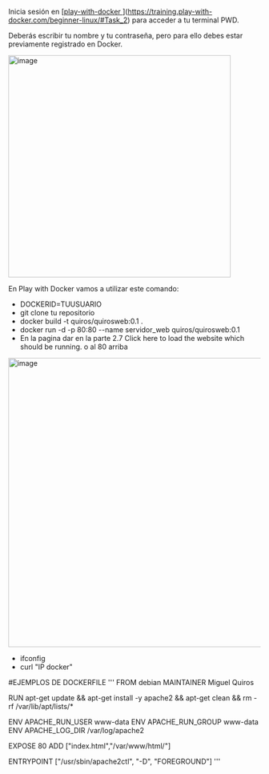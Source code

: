Inicia sesión en [[play-with-docker ](https://training.play-with-docker.com/ops-s1-hello/)](https://training.play-with-docker.com/beginner-linux/#Task_2) para acceder a tu terminal PWD.

Deberás escribir tu nombre y tu contraseña, pero para ello debes estar previamente registrado en Docker.

<img width="444" alt="image" src="https://github.com/maquce69/docker-ejemplos/assets/53044971/267e6868-3d8e-4937-a195-c724aa4eefaf">

En Play with Docker vamos a utilizar este comando:
- DOCKERID=TUUSUARIO
- git clone tu repositorio
- docker build -t quiros/quirosweb:0.1 .
- docker run -d -p 80:80 --name servidor_web quiros/quirosweb:0.1
- En la pagina dar en la parte 2.7 Click here to load the website which should be running. o al 80 arriba
  
 <img width="578" alt="image" src="https://github.com/maquce69/docker-ejemplos/assets/53044971/e26b9f96-9fdc-4754-850a-634f1801e0a4">
 
- ifconfig
- curl "IP docker"

#EJEMPLOS DE DOCKERFILE
'''
FROM debian
MAINTAINER Miguel Quiros

RUN apt-get update && apt-get install -y apache2 && apt-get clean && rm -rf /var/lib/apt/lists/*

ENV APACHE_RUN_USER www-data
ENV APACHE_RUN_GROUP www-data
ENV APACHE_LOG_DIR /var/log/apache2

EXPOSE 80
ADD ["index.html","/var/www/html/"]

ENTRYPOINT ["/usr/sbin/apache2ctl", "-D", "FOREGROUND"]
'''
